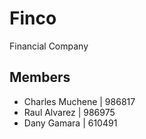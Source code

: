 # Finco
Financial Company

## Members
* Charles Muchene | 986817
* Raul Alvarez | 986975
* Dany Gamara | 610491
